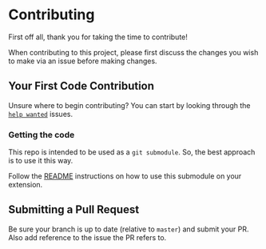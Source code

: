 # Contributing

First off all, thank you for taking the time to contribute!

When contributing to this project, please first discuss the changes you wish to make via an issue before making changes.

## Your First Code Contribution

Unsure where to begin contributing? You can start by looking through the [`help wanted`](https://github.com/alefragnani/vscode-whats-new/labels/help%20wanted) issues.

### Getting the code

This repo is intended to be used as a `git submodule`. So, the best approach is to use it this way.

Follow the [README](./README.md) instructions on how to use this submodule on your extension. 

## Submitting a Pull Request

Be sure your branch is up to date (relative to `master`) and submit your PR. Also add reference to the issue the PR refers to.